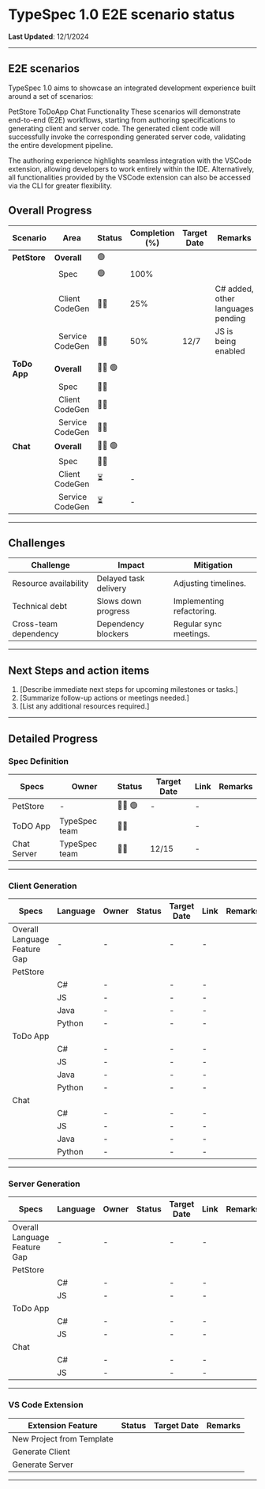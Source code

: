 # TypeSpec 1.0 E2E scenario status

**Last Updated**: 12/1/2024

---

## E2E scenarios

TypeSpec 1.0 aims to showcase an integrated development experience built around a set of scenarios:

PetStore
ToDoApp
Chat Functionality
These scenarios will demonstrate end-to-end (E2E) workflows, starting from authoring specifications to generating client and server code. The generated client code will successfully invoke the corresponding generated server code, validating the entire development pipeline.

The authoring experience highlights seamless integration with the VSCode extension, allowing developers to work entirely within the IDE. Alternatively, all functionalities provided by the VSCode extension can also be accessed via the CLI for greater flexibility.

## Overall Progress

| **Scenario** | **Area**                    | **Status**                   | **Completion (%)** | **Target Date** | **Remarks**                       |
| ------------ | --------------------------- | ---------------------------- | ------------------ | --------------- | --------------------------------- |
| **PetStore** | **Overall**                 | :green_circle:               |                    |                 |                                   |
|              | &nbsp;&nbsp;Spec            | :green_circle:               | 100%               |                 |                                   |
|              | &nbsp;&nbsp;Client CodeGen  | :running_man:                | 25%                |                 | C# added, other languages pending |
|              | &nbsp;&nbsp;Service CodeGen | :running_man:                | 50%                | 12/7            | JS is being enabled               |
| **ToDo App** | **Overall**                 | :running_man: :green_circle: |                    |                 |                                   |
|              | &nbsp;&nbsp;Spec            | :running_man:                |                    |                 |                                   |
|              | &nbsp;&nbsp;Client CodeGen  | :running_man:                |                    |                 |                                   |
|              | &nbsp;&nbsp;Service CodeGen | :running_man:                |                    |                 |                                   |
| **Chat**     | **Overall**                 | :running_man: :green_circle: |                    |                 |                                   |
|              | &nbsp;&nbsp;Spec            | :running_man:                |                    |                 |                                   |
|              | &nbsp;&nbsp;Client CodeGen  | :hourglass_flowing_sand:     | -                  |                 |                                   |
|              | &nbsp;&nbsp;Service CodeGen | :hourglass_flowing_sand:     | -                  |                 |                                   |

---

## Challenges

| **Challenge**         | **Impact**            | **Mitigation**            |
| --------------------- | --------------------- | ------------------------- |
| Resource availability | Delayed task delivery | Adjusting timelines.      |
| Technical debt        | Slows down progress   | Implementing refactoring. |
| Cross-team dependency | Dependency blockers   | Regular sync meetings.    |

---

## Next Steps and action items

1. [Describe immediate next steps for upcoming milestones or tasks.]
2. [Summarize follow-up actions or meetings needed.]
3. [List any additional resources required.]

---

## Detailed Progress

### Spec Definition

| **Specs**   | **Owner**     | **Status**                   | **Target Date** | **Link** | **Remarks** |
| ----------- | ------------- | ---------------------------- | --------------- | -------- | ----------- |
| PetStore    | -             | :running_man: :green_circle: | -               | -        |             |
| ToDO App    | TypeSpec team | :running_man:                |                 | -        |             |
| Chat Server | TypeSpec team | :running_man:                | 12/15           | -        |             |

---

### Client Generation

| **Specs**                    | **Language** | **Owner** | **Status** | **Target Date** | **Link** | **Remarks** |
| ---------------------------- | ------------ | --------- | ---------- | --------------- | -------- | ----------- |
| Overall Language Feature Gap | -            | -         |            | -               | -        |             |
| PetStore                     |              |           |            |                 |          |
|                              | C#           | -         |            | -               | -        |             |
|                              | JS           | -         |            | -               | -        |             |
|                              | Java         | -         |            | -               | -        |             |
|                              | Python       | -         |            | -               | -        |             |
| ToDo App                     |              |           |            |                 |          |
|                              | C#           | -         |            | -               | -        |             |
|                              | JS           | -         |            | -               | -        |             |
|                              | Java         | -         |            | -               | -        |             |
|                              | Python       | -         |            | -               | -        |             |
| Chat                         |              |           |            |                 |          |
|                              | C#           | -         |            | -               | -        |             |
|                              | JS           | -         |            | -               | -        |             |
|                              | Java         | -         |            | -               | -        |             |
|                              | Python       | -         |            | -               | -        |             |

---

### Server Generation

| **Specs**                    | **Language** | **Owner** | **Status** | **Target Date** | **Link** | **Remarks** |
| ---------------------------- | ------------ | --------- | ---------- | --------------- | -------- | ----------- |
| Overall Language Feature Gap | -            | -         |            | -               | -        |             |
| PetStore                     |              |           |            |                 |          |             |
|                              | C#           | -         |            | -               | -        |             |
|                              | JS           | -         |            | -               | -        |             |
| ToDo App                     |              |           |            |                 |          |             |
|                              | C#           | -         |            | -               | -        |             |
|                              | JS           | -         |            | -               | -        |             |
| Chat                         |              |           |            |                 |          |             |
|                              | C#           | -         |            | -               | -        |             |
|                              | JS           | -         |            | -               | -        |             |

---

### VS Code Extension

| **Extension Feature**     | **Status** | **Target Date** | **Remarks** |
| ------------------------- | ---------- | --------------- | ----------- |
| New Project from Template |            |                 |             |
| Generate Client           |            |                 |             |
| Generate Server           |            |                 |             |

---
